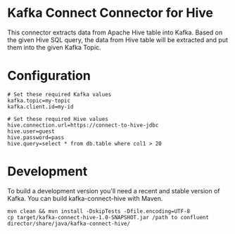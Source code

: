 # Kafka Connect Connector for Hive

This connector extracts data from Apache Hive table into Kafka. Based on the given Hive SQL query, the data from Hive table will be extracted and put them into the given Kafka Topic.

# Configuration

```properties
# Set these required Kafka values
kafka.topic=my-topic
kafka.client.id=my-id

# Set these required Hive values
hive.connection.url=https://connect-to-hive-jdbc
hive.user=guest
hive.password=pass
hive.query=select * from db.table where col1 > 20
``` 

# Development
To build a development version you'll need a recent and stable version of Kafka. You can build kafka-connect-hive with Maven.

```aidl
mvn clean && mvn install -DskipTests -Dfile.encoding=UTF-8
cp target/kafka-connect-hive-1.0-SNAPSHOT.jar /path to confluent director/share/java/kafka-connect-hive/
```